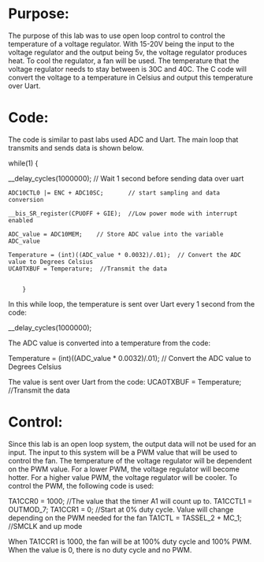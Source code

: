 # Purpose:
The purpose of this lab was to use open loop control to control the temperature of a voltage regulator. With 15-20V being the input to the voltage regulator and the output being 5v, the voltage regulator produces heat. To cool the regulator, a fan will be used.  The temperature that the voltage regulator needs to stay between is 30C and 40C. The C code will convert the voltage to a temperature in Celsius and output this temperature over Uart.

# Code:
The code is similar to past labs used ADC and Uart. The main loop that transmits and sends data is shown below.


   while(1)
      {
  
   __delay_cycles(1000000);          // Wait 1 second before sending data over uart
    
    ADC10CTL0 |= ENC + ADC10SC;       // start sampling and data conversion
    
    __bis_SR_register(CPUOFF + GIE);  //Low power mode with interrupt enabled
    
    ADC_value = ADC10MEM;    // Store ADC value into the variable ADC_value
    
    Temperature = (int)((ADC_value * 0.0032)/.01);  // Convert the ADC value to Degrees Celsius
    UCA0TXBUF = Temperature;  //Transmit the data
    
            
        }
In this while loop,  the temperature is sent over Uart every 1 second from the code:

__delay_cycles(1000000);

The ADC value is converted into a temperature from the code:

Temperature = (int)((ADC_value * 0.0032)/.01);  // Convert the ADC value to Degrees Celsius


The value is sent over Uart from the code:
UCA0TXBUF = Temperature;  //Transmit the data


# Control:
Since this lab is an open loop system, the output data will not be used for an input. The input to this system will be a PWM value that will be used to control the fan. The temperature of the voltage regulator will be dependent on the PWM value. For a lower PWM, the voltage regulator will become hotter. For a higher value PWM, the voltage regulator will be cooler. To control the PWM, the following code is used:



TA1CCR0 = 1000; //The value that the timer A1 will count up to.
           TA1CCTL1 = OUTMOD_7;
           TA1CCR1 = 0; //Start at 0% duty cycle. Value will change depending on the PWM needed for the fan
           TA1CTL = TASSEL_2 + MC_1; //SMCLK and up mode


When TA1CCR1 is 1000, the fan will be at 100% duty cycle and 100% PWM. When the value is 0, there is no duty cycle and no PWM. 

